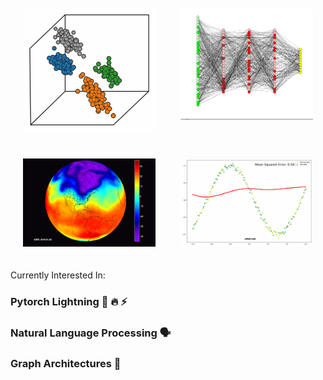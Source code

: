 
<p align="center">
  
<style>
    
.container {
  display: flex;
  flex-wrap: wrap;
}

.container .image {
  width: 50%;
}

.container img {
  width: calc(100% - (20px * 2));
  margin: 20px;
}
</style>
<div class="container">
  <div class="image">
    <img src="https://github.com/juxtafresh/juxtafresh/blob/main/clustering.gif" alt="cluster_gif" />
  </div>
  <div class="image">
    <img src="https://github.com/juxtafresh/juxtafresh/blob/main/nueral_net.gif" alt="nueral_net_gif" />
  </div>
  <div class="image">
    <img src="https://github.com/juxtafresh/juxtafresh/blob/main/polar-vortex-from-space.gif" alt="polar_vortex_gif" />
  </div>
  <div class="image">
    <img src="https://github.com/juxtafresh/juxtafresh/blob/main/polynomial_regression.gif" alt="poly_reg_gif" />
  </div>
</div>


  
</p> 
  
  Currently Interested In:
  ### Pytorch Lightning 🐍 🔥 ⚡️
  ### Natural Language Processing 🗣
  ### Graph Architectures 💠      
